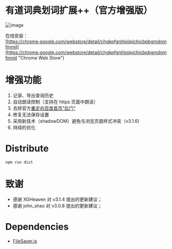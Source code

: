 有道词典划词扩展++（官方增强版）
====

![image](http://ww1.sinaimg.cn/mw1024/3eea7a48jw1et5qn33gzaj208x0cs75k.jpg)

在线安装：
[https://chrome.google.com/webstore/detail/chgkpfgnhlojjpjchjcbpbgmdnmfmmil](https://chrome.google.com/webstore/detail/chgkpfgnhlojjpjchjcbpbgmdnmfmmil "Chrome Web Store")

# 增强功能
1. 记录、导出查询历史
2. 自动朗读控制（支持在 https 页面中朗读）
3. 去除官方[重定向百度首页“后门”](http://wenku.baidu.com/view/e9660493aef8941ea76e05cf "后门报告")
4. 修复无法保存设置
5. 采用新技术（shadowDOM）避免与浏览页面样式冲突（v3.1.6)
6. 持续的优化

# Distribute
```
npm run dist
```
# 致谢
- 感谢 XGHeaven 对 v3.1.4 提出的更新建议；
- 感谢 john_shao 对 v3.0.8 提出的更新建议；

# Dependencies
- [FileSaver.js](https://github.com/eligrey/FileSaver.js/)